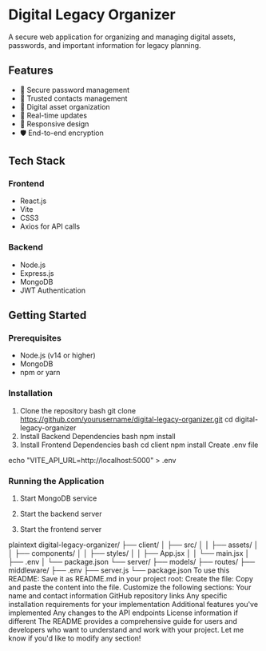 # Digital Legacy Organizer

A secure web application for organizing and managing digital assets, passwords, and important information for legacy planning.

## Features

- 🔐 Secure password management
- 👥 Trusted contacts management
- 💼 Digital asset organization
- 🔄 Real-time updates
- 📱 Responsive design
- 🛡️ End-to-end encryption

## Tech Stack

### Frontend
- React.js
- Vite
- CSS3
- Axios for API calls

### Backend
- Node.js
- Express.js
- MongoDB
- JWT Authentication

## Getting Started

### Prerequisites
- Node.js (v14 or higher)
- MongoDB
- npm or yarn

### Installation

1. Clone the repository
bash
git clone https://github.com/yourusername/digital-legacy-organizer.git
cd digital-legacy-organizer
2. Install Backend Dependencies
bash
npm install
3. Install Frontend Dependencies
bash
cd client
npm install
 Create .env file   

echo "VITE_API_URL=http://localhost:5000" > .env

### Running the Application

1. Start MongoDB service

2. Start the backend server

3. Start the frontend server


plaintext
digital-legacy-organizer/
├── client/
│ ├── src/
│ │ ├── assets/
│ │ ├── components/
│ │ ├── styles/
│ │ ├── App.jsx
│ │ └── main.jsx
│ ├── .env
│ └── package.json
└── server/
├── models/
├── routes/
├── middleware/
├── .env
├── server.js
└── package.json
To use this README:
Save it as README.md in your project root:
Create the file:
Copy and paste the content into the file.
Customize the following sections:
Your name and contact information
GitHub repository links
Any specific installation requirements for your implementation
Additional features you've implemented
Any changes to the API endpoints
License information if different
The README provides a comprehensive guide for users and developers who want to understand and work with your project. Let me know if you'd like to modify any section!